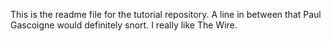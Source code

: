 This is the readme file for the tutorial repository.
A line in between that Paul Gascoigne would definitely snort.
I really like The Wire.